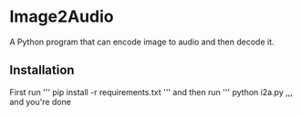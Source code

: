 # Image2Audio
A Python program that can encode image to audio and then decode it.
## Installation
First run
'''
pip install -r requirements.txt
'''
and then run
'''
python i2a.py
,,,
and you're done
